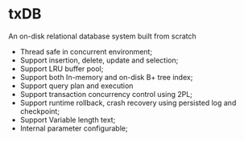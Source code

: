 # txDB
An on-disk relational database system built from scratch

* Thread safe in concurrent environment;
* Support insertion, delete, update and selection;
* Support LRU buffer pool;
* Support both In-memory and on-disk B+ tree index;
* Support query plan and execution
* Support transaction concurrency control using 2PL;
* Support runtime rollback, crash recovery using persisted log and checkpoint;
* Support Variable length text;
* Internal parameter configurable;
